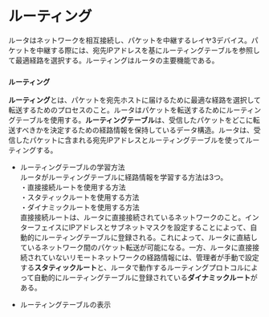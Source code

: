 # ルーティング
ルータはネットワークを相互接続し、パケットを中継するレイヤ3デバイス。パケットを中継する際には、宛先IPアドレスを基にルーティングテーブルを参照して最適経路を選択する。ルーティングはルータの主要機能である。

### `ルーティング`
**ルーティング**とは、パケットを宛先ホストに届けるために最適な経路を選択して転送するためのプロセスのこと。ルータはパケットを転送するためにルーティングテーブルを使用する。**ルーティングテーブル**は、受信したパケットをどこに転送すべきかを決定するための経路情報を保持しているデータ構造。ルータは、受信したパケットに含まれる宛先IPアドレスとルーティングテーブルを使ってルーティングする。

- ルーティングテーブルの学習方法  
ルータがルーティングテーブルに経路情報を学習する方法は3つ。  
・直接接続ルートを使用する方法  
・スタティックルートを使用する方法  
・ダイナミックルートを使用する方法  
直接接続ルートは、ルータに直接接続されているネットワークのこと。インターフェイスにIPアドレスとサブネットマスクを設定することによって、自動的にルーティングテーブルに登録される。これによって、ルータに直結しているネットワーク間のパケット転送が可能になる。一方、ルータに直接接続されていないリモートネットワークの経路情報には、管理者が手動で設定する**スタティックルート**と、ルータで動作するルーティングプロトコルによって自動的にルーティングテーブルに登録されている**ダイナミックルート**がある。

- ルーティングテーブルの表示
